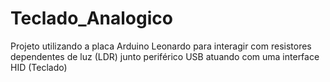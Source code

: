 # Teclado_Analogico
Projeto utilizando a placa Arduino Leonardo para interagir com resistores dependentes de luz (LDR) junto periférico USB atuando com uma interface HID (Teclado)
